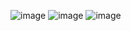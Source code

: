 ![image](https://github.com/harshita-lakhchaura/Codeforces_Practice/assets/96336647/ed21a74a-1113-4d98-8a27-1b2db81b13b0)
![image](https://github.com/harshita-lakhchaura/Codeforces_Practice/assets/96336647/fb7c4e2f-6c6f-4a94-89a6-faf3c782d5ac)
![image](https://github.com/harshita-lakhchaura/Codeforces_Practice/assets/96336647/24fba4fa-ada2-4cfe-a529-76fa9ed3a9ef)
